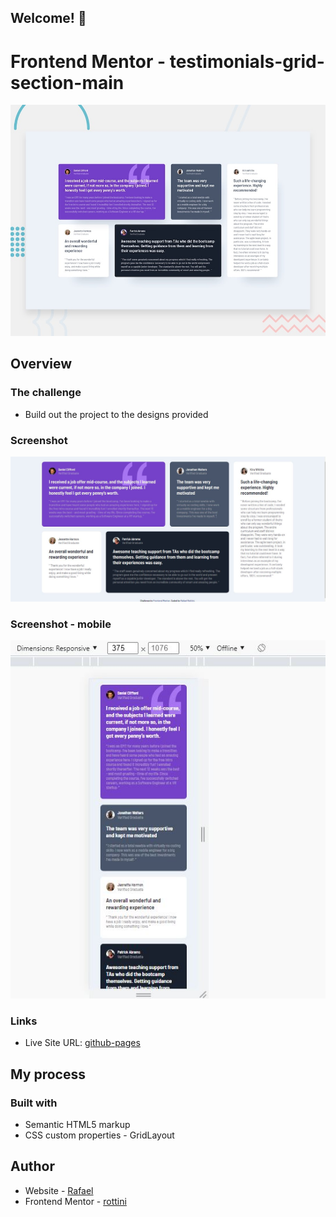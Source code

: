 ## Welcome! 👋

# Frontend Mentor - testimonials-grid-section-main

![Design preview for the Fylo data storage component coding challenge](./design/desktop-preview.jpg)

## Overview

### The challenge

- Build out the project to the designs provided

### Screenshot

![](./design/printscreen.JPG)

### Screenshot - mobile

![](./design/printscreen-2.JPG)

### Links

- Live Site URL: [github-pages](https://rottini.github.io/testimonials-grid-section-main/)

## My process

### Built with

- Semantic HTML5 markup
- CSS custom properties - GridLayout

## Author

- Website - [Rafael](https://github.com/rottini)
- Frontend Mentor - [rottini](https://github.com/rottini/testimonials-grid-section-main)
